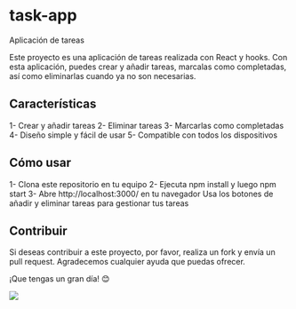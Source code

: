 # task-app
Aplicación de tareas

Este proyecto es una aplicación de tareas realizada con React y hooks. Con esta aplicación, puedes crear y añadir tareas, marcalas como completadas, así como eliminarlas cuando ya no son necesarias.

## Características
1- Crear y añadir tareas
2- Eliminar tareas
3- Marcarlas como completadas
4- Diseño simple y fácil de usar
5- Compatible con todos los dispositivos

## Cómo usar
1- Clona este repositorio en tu equipo
2- Ejecuta npm install y luego npm start
3- Abre http://localhost:3000/ en tu navegador
Usa los botones de añadir y eliminar tareas para gestionar tus tareas

## Contribuir
Si deseas contribuir a este proyecto, por favor, realiza un fork y envía un pull request. Agradecemos cualquier ayuda que puedas ofrecer.

¡Que tengas un gran día! 😊

![](https://myoctocat.com/assets/images/base-octocat.svg)